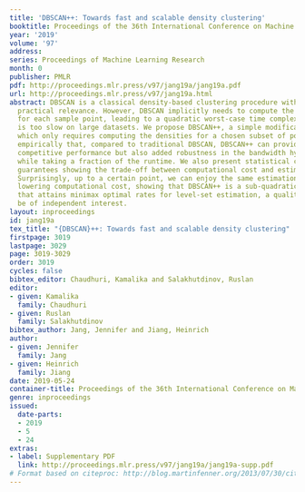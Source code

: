 ```yaml
---
title: 'DBSCAN++: Towards fast and scalable density clustering'
booktitle: Proceedings of the 36th International Conference on Machine Learning
year: '2019'
volume: '97'
address: 
series: Proceedings of Machine Learning Research
month: 0
publisher: PMLR
pdf: http://proceedings.mlr.press/v97/jang19a/jang19a.pdf
url: http://proceedings.mlr.press/v97/jang19a.html
abstract: DBSCAN is a classical density-based clustering procedure with tremendous
  practical relevance. However, DBSCAN implicitly needs to compute the empirical density
  for each sample point, leading to a quadratic worst-case time complexity, which
  is too slow on large datasets. We propose DBSCAN++, a simple modification of DBSCAN
  which only requires computing the densities for a chosen subset of points. We show
  empirically that, compared to traditional DBSCAN, DBSCAN++ can provide not only
  competitive performance but also added robustness in the bandwidth hyperparameter
  while taking a fraction of the runtime. We also present statistical consistency
  guarantees showing the trade-off between computational cost and estimation rates.
  Surprisingly, up to a certain point, we can enjoy the same estimation rates while
  lowering computational cost, showing that DBSCAN++ is a sub-quadratic algorithm
  that attains minimax optimal rates for level-set estimation, a quality that may
  be of independent interest.
layout: inproceedings
id: jang19a
tex_title: "{DBSCAN}++: Towards fast and scalable density clustering"
firstpage: 3019
lastpage: 3029
page: 3019-3029
order: 3019
cycles: false
bibtex_editor: Chaudhuri, Kamalika and Salakhutdinov, Ruslan
editor:
- given: Kamalika
  family: Chaudhuri
- given: Ruslan
  family: Salakhutdinov
bibtex_author: Jang, Jennifer and Jiang, Heinrich
author:
- given: Jennifer
  family: Jang
- given: Heinrich
  family: Jiang
date: 2019-05-24
container-title: Proceedings of the 36th International Conference on Machine Learning
genre: inproceedings
issued:
  date-parts:
  - 2019
  - 5
  - 24
extras:
- label: Supplementary PDF
  link: http://proceedings.mlr.press/v97/jang19a/jang19a-supp.pdf
# Format based on citeproc: http://blog.martinfenner.org/2013/07/30/citeproc-yaml-for-bibliographies/
---
```

